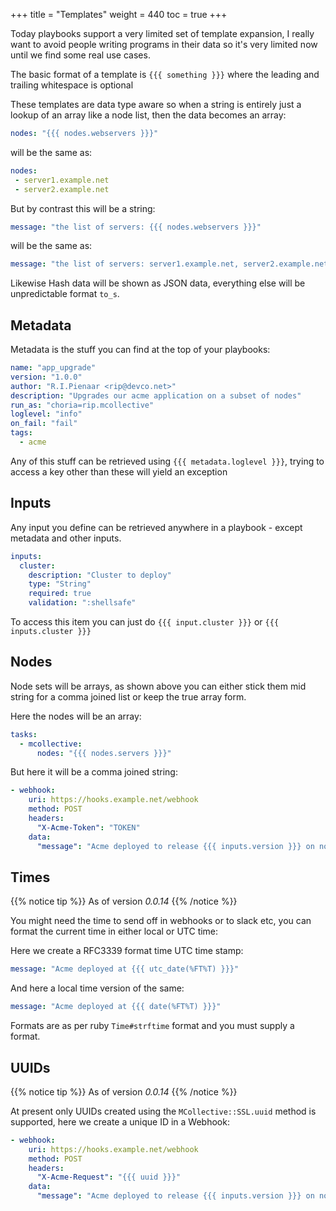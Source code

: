 +++
title = "Templates"
weight = 440
toc = true
+++

Today playbooks support a very limited set of template expansion, I really want to avoid people writing programs in their data so it's very limited now until we find some real use cases.

The basic format of a template is `{{{ something }}}` where the leading and trailing whitespace is optional

These templates are data type aware so when a string is entirely just a lookup of an array like a node list, then the data becomes an array:

```yaml
nodes: "{{{ nodes.webservers }}}"
```

will be the same as:

```yaml
nodes:
 - server1.example.net
 - server2.example.net
```

But by contrast this will be a string:

```yaml
message: "the list of servers: {{{ nodes.webservers }}}"
```

will be the same as:

```yaml
message: "the list of servers: server1.example.net, server2.example.net"
```

Likewise Hash data will be shown as JSON data, everything else will be unpredictable format `to_s`.

## Metadata
Metadata is the stuff you can find at the top of your playbooks:

```yaml
name: "app_upgrade"
version: "1.0.0"
author: "R.I.Pienaar <rip@devco.net>"
description: "Upgrades our acme application on a subset of nodes"
run_as: "choria=rip.mcollective"
loglevel: "info"
on_fail: "fail"
tags:
  - acme
```

Any of this stuff can be retrieved using `{{{ metadata.loglevel }}}`, trying to access a key other than these will yield an exception

## Inputs
Any input you define can be retrieved anywhere in a playbook - except metadata and other inputs.

```yaml
inputs:
  cluster:
    description: "Cluster to deploy"
    type: "String"
    required: true
    validation: ":shellsafe"
```

To access this item you can just do `{{{ input.cluster }}}` or `{{{ inputs.cluster }}}`

## Nodes
Node sets will be arrays, as shown above you can either stick them mid string for a comma joined list or keep the true array form.

Here the nodes will be an array:

```yaml
tasks:
  - mcollective:
      nodes: "{{{ nodes.servers }}}"
```

But here it will be a comma joined string:

```yaml
- webhook:
    uri: https://hooks.example.net/webhook
    method: POST
    headers:
      "X-Acme-Token": "TOKEN"
    data:
      "message": "Acme deployed to release {{{ inputs.version }}} on nodes {{{ nodes.servers }}}"
```

## Times
{{% notice tip %}}
As of version *0.0.14*
{{% /notice %}}

You might need the time to send off in webhooks or to slack etc, you can format the current time in either local or UTC time:

Here we create a RFC3339 format time UTC time stamp:

```yaml
message: "Acme deployed at {{{ utc_date(%FT%T) }}}"
```

And here a local time version of the same:

```yaml
message: "Acme deployed at {{{ date(%FT%T) }}}"
```

Formats are as per ruby `Time#strftime` format and you must supply a format.

## UUIDs
{{% notice tip %}}
As of version *0.0.14*
{{% /notice %}}

At present only UUIDs created using the `MCollective::SSL.uuid` method is supported, here we create a unique ID in a Webhook:

```yaml
- webhook:
    uri: https://hooks.example.net/webhook
    method: POST
    headers:
      "X-Acme-Request": "{{{ uuid }}}"
    data:
      "message": "Acme deployed to release {{{ inputs.version }}} on nodes {{{ nodes.servers }}}"
```
